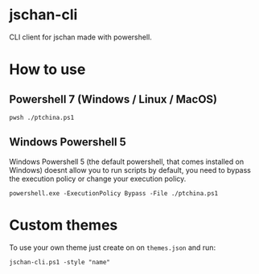 # jschan-cli
CLI client for jschan made with powershell.

# How to use

## Powershell 7 (Windows / Linux / MacOS)

```
pwsh ./ptchina.ps1
```

## Windows Powershell 5

Windows Powershell 5 (the default powershell, that comes installed on Windows) doesnt allow you to run scripts by default, you need to bypass the execution policy or change your execution policy.  

```
powershell.exe -ExecutionPolicy Bypass -File ./ptchina.ps1
```

# Custom themes

To use your own theme just create on on `themes.json` and run:

```
jschan-cli.ps1 -style "name"
```
